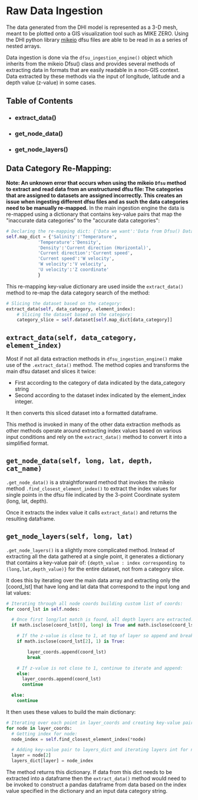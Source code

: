 # Raw Data Ingestion
The data generated from the DHI model is represented as a 3-D mesh, meant to be plotted onto a GIS visualization tool such as
MIKE ZERO. Using the DHI python library [mikeio](https://github.com/DHI/mikeio) dfsu files are able to be read in as a series of nested arrays.

Data ingestion is done via the `dfsu_ingestion_engine()` object which inherits from the mikeio Dfsu() class and provides several
methods of extracting data in formats that are easily readable in a non-GIS context. Data extracted by these methods via the input of longitude, latitude and a depth value (z-value) in some cases.  

## Table of Contents
* ### extract_data()
* ### get_node_data()
* ### get_node_layers()

## Data Category Re-Mapping:
**Note: An unknown error that occurs when using the mikeio `Dfsu` method to extract and read data from an unstructured dfsu file: The categories that are assigned to datasets are assigned incorrectly. This creates an issue when ingesting different dfsu files and as such the data categories need to be manually re-mapped.**
In the main ingestion engine the data is re-mapped using a dictionary that contains key-value pairs that map the "inaccurate data categories" to the "accurate data categories":

```python
# Declaring the re-mapping dict: {'Data we want':'Data from Dfsu() Dataset'}
self.map_dict = {'Salinity':'Temperature',
            'Temperature':'Density',
            'Density':'Current direction (Horizontal)',
            'Current direction':'Current speed',
            'Current speed':'W velocity',
            'W velocity':'V velocity',
            'U velocity':'Z coordinate'
            }
```
This re-mapping key-value dictionary are used inside the `extract_data()` method to re-map the data category search of the method:
```python
# Slicing the dataset based on the category:
extract_data(self, data_category, element_index):
    # Slicing the dataset based on the category:
    category_slice = self.dataset[self.map_dict[data_category]]
```

## `extract_data(self, data_category, element_index)`
Most if not all data extraction methods in `dfsu_ingestion_engine()` make use of the `.extract_data()`
method. The method copies and transforms the main dfsu dataset and slices it twice:

- First according to the category of data indicated by the data_category string
- Second according to the dataset index indicated by the element_index integer.

It then converts this sliced dataset into a formatted dataframe.

This method is invoked in many of the other data extraction methods as other methods operate around
extracting index values based on various input conditions and rely on the `extract_data()` method to
convert it into a simplified format.  

## `get_node_data(self, long, lat, depth, cat_name)`
`.get_node_data()` is a straightforward method that invokes the mikeio method `.find_closest_element_index()` to extract the index values for single points in the dfsu file indicated by the 3-point Coordinate system (long, lat, depth).

Once it extracts the index value it calls `extract_data()` and returns the resulting dataframe.

## `get_node_layers(self, long, lat)`
`.get_node_layers()` is a slightly more complicated method. Instead of extracting all the data gathered at a single point, it generates a dictionary that contains a key-value pair of:
`{depth_value : index corresponding to (long,lat,depth_value)}` for the entire dataset, not
from a category slice.

It does this by iterating over the main data array and extracting only the [coord_lst] that have
long and lat data that correspond to the input long and lat values:

```python
# Iterating through all node coords building custom list of coords:
for coord_lst in self.nodes:

  # Once first long/lat match is found, all depth layers are extracted:
  if math.isclose(coord_lst[0], long) is True and math.isclose(coord_lst[1], lat) is True:

    # If the z-value is close to 1, at top of layer so append and break loop for efficiency:
    if math.isclose(coord_lst[2], 1) is True:

        layer_coords.append(coord_lst)
        break

    # If z-value is not close to 1, continue to iterate and append:
    else:
      layer_coords.append(coord_lst)
      continue

  else:
    continue
```
It then uses these values to build the main dictionary:
```python
# Iterating over each point in layer_coords and creating key-value pairs:
for node in layer_coords:
  # Getting index for node:
  node_index = self.find_closest_element_index(*node)

  # Adding key-value pair to layers_dict and iterating layers int for next loop:
  layer = node[2]
  layers_dict[layer] = node_index
```
The method returns this dictionary. If data from this dict needs to be extracted into a dataframe
then the `extract_data()` method would need to be invoked to construct a pandas dataframe from data
based on the index value specified in the dictionary and an input data category string.

